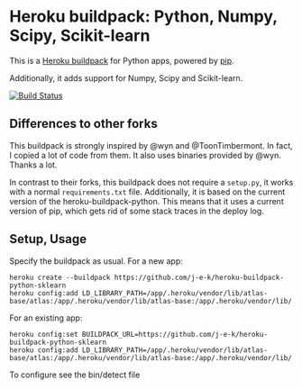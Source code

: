 Heroku buildpack: Python, Numpy, Scipy, Scikit-learn
====================================================

This is a [Heroku buildpack](http://devcenter.heroku.com/articles/buildpacks)
for Python apps, powered by [pip](http://www.pip-installer.org/).

Additionally, it adds support for Numpy, Scipy and Scikit-learn.

[![Build Status](https://secure.travis-ci.org/j-e-k/heroku-buildpack-python-sklearn.png?branch=master)](http://travis-ci.org/j-e-k/heroku-buildpack-python-sklearn)

Differences to other forks
--------------------------

This buildpack is strongly inspired by @wyn and @ToonTimbermont. In fact, I
copied a lot of code from them. It also uses binaries provided by @wyn. Thanks
a lot.

In contrast to their forks, this buildpack does not require a `setup.py`, it
works with a normal `requirements.txt` file. Additionally, it is based on the
current version of the heroku-buildpack-python. This means that it uses a
current version of pip, which gets rid of some stack traces in the deploy log.

Setup, Usage
------------

Specify the buildpack as usual. For a new app:

    heroku create --buildpack https://github.com/j-e-k/heroku-buildpack-python-sklearn
    heroku config:add LD_LIBRARY_PATH=/app/.heroku/vendor/lib/atlas-base/atlas:/app/.heroku/vendor/lib/atlas-base:/app/.heroku/vendor/lib/

For an existing app:

    heroku config:set BUILDPACK_URL=https://github.com/j-e-k/heroku-buildpack-python-sklearn
    heroku config:add LD_LIBRARY_PATH=/app/.heroku/vendor/lib/atlas-base/atlas:/app/.heroku/vendor/lib/atlas-base:/app/.heroku/vendor/lib/

To configure see the bin/detect file
